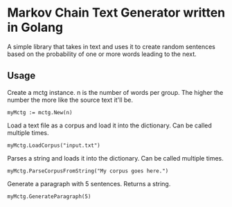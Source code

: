 # Markov Chain Text Generator written in Golang
A simple library that takes in text and uses it to create random sentences based on the probability of one or more words leading to the next.

## Usage
Create a mctg instance.  n is the number of words per group.  The higher the number the more like the source text it'll be.
```
myMctg := mctg.New(n)
```
Load a text file as a corpus and load it into the dictionary.  Can be called multiple times.
```
myMctg.LoadCorpus("input.txt")
```

Parses a string and loads it into the dictionary.  Can be called multiple times.
```
myMctg.ParseCorpusFromString("My corpus goes here.")
```

Generate a paragraph with 5 sentences. Returns a string.
```
myMctg.GenerateParagraph(5)
```
